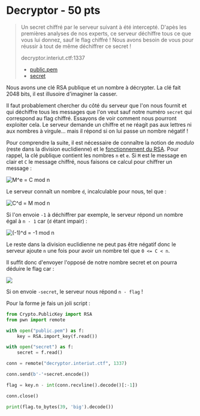 # Decryptor - 50 pts

> Un secret chiffré par le serveur suivant à été intercepté. D'apès les premières analyses de nos experts, ce serveur déchiffre tous ce que vous lui donnez, sauf le flag chiffré ! Nous avons besoin de vous pour réussir à tout de même déchiffrer ce secret !
>
> decryptor.interiut.ctf:1337
>
> - [public.pem](./public.pem)
> - [secret](./secret)

Nous avons une clé RSA publique et un nombre à décrypter. La clé fait 2048 bits, il est illusoire d'imaginer la casser.

Il faut probablement chercher du côté du serveur que l'on nous fournit et qui déchiffre tous les messages que l'on veut sauf notre numéro `secret` qui correspond au flag chiffré. Essayons de voir comment nous pourront exploiter cela. Le serveur demande un chiffre et ne réagit pas aux lettres ni aux nombres à virgule... mais il répond si on lui passe un nombre négatif !

Pour comprendre la suite, il est nécessaire de connaître la notion de *modulo* (reste dans la division euclidienne) et le [fonctionnement du RSA](https://fr.wikipedia.org/wiki/Chiffrement_RSA#Fonctionnement_d%C3%A9taill%C3%A9). Pour rappel, la clé publique contient les nombres `n` et `e`. Si `M` est le message en clair et `C` le message chiffré, nous faisons ce calcul pour chiffrer un message :

![M^e = C mod n](https://render.githubusercontent.com/render/math?math=M^e%20\equiv%20C%20\mod%20n)

Le serveur connaît un nombre `d`, incalculable pour nous, tel que :

![C^d = M mod n](https://render.githubusercontent.com/render/math?math=C^d%20\equiv%20M%20\mod%20n)

Si l'on envoie `-1` à déchiffrer par exemple, le serveur répond un nombre égal à `n - 1` car (`d` étant impair) :

![(-1)^d = -1 mod n](https://render.githubusercontent.com/render/math?math=(-1)^d%20\equiv%20-1%20\mod%20n)

Le reste dans la division euclidienne ne peut pas être négatif donc le serveur ajoute `n` une fois pour avoir un nombre tel que `0 <= C < n`.

Il suffit donc d'envoyer l'opposé de notre nombre secret et on pourra déduire le flag car :

![](https://render.githubusercontent.com/render/math?math=\begin{align}(-C)^d%20\equiv%20-(C^d)%20\mod%20n%20\nonumber%20\\(-C)^d%20\equiv%20-M%20\mod%20n%20\nonumber%20\\(-C)^d%20\equiv%20n%20-%20M%20\mod%20n%20\nonumber%20\\\end{align})

Si on envoie `-secret`, le serveur nous répond `n - flag` !

Pour la forme je fais un joli script :

```python
from Crypto.PublicKey import RSA
from pwn import remote

with open("public.pem") as f:
    key = RSA.import_key(f.read())

with open("secret") as f:
    secret = f.read()

conn = remote("decryptor.interiut.ctf", 1337)

conn.send(b'-'+secret.encode())

flag = key.n - int(conn.recvline().decode()[:-1])

conn.close()

print(flag.to_bytes(39, 'big').decode())
```



